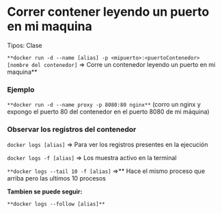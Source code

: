 # Correr contener leyendo un puerto en mi maquina

Tipos: Clase

`**docker run -d --name [alias] -p <mipuerto>:<puertoContenedor> [nombre del contenedor]` ⇒ Corre un contenedor leyendo un puerto en mi maquina**

### Ejemplo

`**docker run -d --name proxy -p 8080:80 nginx**` (corro un nginx y expongo el puerto 80 del contenedor en el puerto 8080 de mi máquina)

### Observar los registros del contenedor

`docker logs [alias]` ⇒ Para ver los registros presentes en la ejecución

`docker logs -f [alias]` ⇒ Los muestra activo en la terminal

`**docker logs --tail 10 -f [alias]` ⇒** Hace el mismo proceso que arriba pero las ultimos 10 procesos

**Tambien se puede seguir:** 

`**docker logs --follow [alias]**`